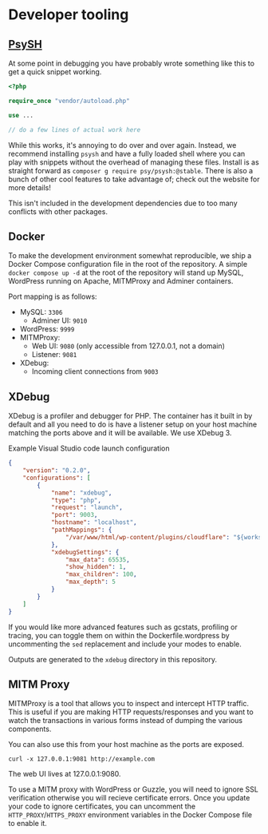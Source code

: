 # Developer tooling

## [PsySH](https://psysh.org/)

At some point in debugging you have probably wrote something like this to get a
quick snippet working.

```php
<?php

require_once "vendor/autoload.php"

use ...

// do a few lines of actual work here
```

While this works, it's annoying to do over and over again. Instead, we recommend
installing `psysh` and have a fully loaded shell where you can play with
snippets without the overhead of managing these files. Install is as straight
forward as `composer g require psy/psysh:@stable`. There is also a bunch of
other cool features to take advantage of; check out the website for more details!

This isn't included in the development dependencies due to too many conflicts
with other packages.

## Docker

To make the development environment somewhat reproducible, we ship a Docker
Compose configuration file in the root of the repository. A simple
`docker compose up -d` at the root of the repository will stand up MySQL,
WordPress running on Apache, MITMProxy and Adminer containers.

Port mapping is as follows:

- MySQL: `3306`
  - Adminer UI: `9010`
- WordPress: `9999`
- MITMProxy:
  - Web UI: `9080` (only accessible from 127.0.0.1, not a domain)
  - Listener: `9081`
- XDebug:
  - Incoming client connections from `9003`

## XDebug

XDebug is a profiler and debugger for PHP. The container has it built in by
default and all you need to do is have a listener setup on your host machine
matching the ports above and it will be available. We use XDebug 3.

Example Visual Studio code launch configuration

```json
{
    "version": "0.2.0",
    "configurations": [
        {
            "name": "xdebug",
            "type": "php",
            "request": "launch",
            "port": 9003,
            "hostname": "localhost",
            "pathMappings": {
                "/var/www/html/wp-content/plugins/cloudflare": "${workspaceFolder}",
            },
            "xdebugSettings": {
                "max_data": 65535,
                "show_hidden": 1,
                "max_children": 100,
                "max_depth": 5
            }
        }
    ]
}
```

If you would like more advanced features such as gcstats, profiling or tracing,
you can toggle them on within the Dockerfile.wordpress by uncommenting the `sed`
replacement and include your modes to enable.

Outputs are generated to the `xdebug` directory in this repository.

## MITM Proxy

MITMProxy is a tool that allows you to inspect and intercept HTTP traffic. This
is useful if you are making HTTP requests/responses and you want to watch the
transactions in various forms instead of dumping the various components.

You can also use this from your host machine as the ports are exposed.

```
curl -x 127.0.0.1:9081 http://example.com
```

The web UI lives at 127.0.0.1:9080.

To use a MITM proxy with WordPress or Guzzle, you will need to ignore SSL
verification otherwise you will recieve certificate errors. Once you update your
code to ignore certificates, you can uncomment the `HTTP_PROXY`/`HTTPS_PROXY`
environment variables in the Docker Compose file to enable it.
